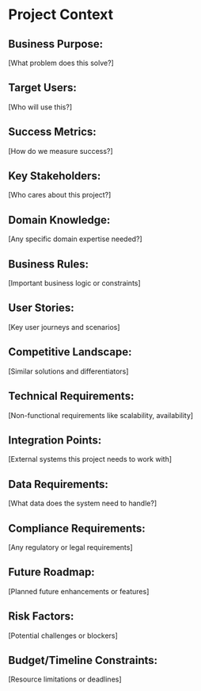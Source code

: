 # Project Context

## Business Purpose:

[What problem does this solve?]

## Target Users:

[Who will use this?]

## Success Metrics:

[How do we measure success?]

## Key Stakeholders:

[Who cares about this project?]

## Domain Knowledge:

[Any specific domain expertise needed?]

## Business Rules:

[Important business logic or constraints]

## User Stories:

[Key user journeys and scenarios]

## Competitive Landscape:

[Similar solutions and differentiators]

## Technical Requirements:

[Non-functional requirements like scalability, availability]

## Integration Points:

[External systems this project needs to work with]

## Data Requirements:

[What data does the system need to handle?]

## Compliance Requirements:

[Any regulatory or legal requirements]

## Future Roadmap:

[Planned future enhancements or features]

## Risk Factors:

[Potential challenges or blockers]

## Budget/Timeline Constraints:

[Resource limitations or deadlines]
